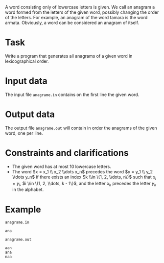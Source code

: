 A word consisting only of lowercase letters is given. We call an anagram a word formed from the letters of the given word, possibly changing the order of the letters. For example, an anagram of the word tamara is the word armata. Obviously, a word can be considered an anagram of itself.

# Task

Write a program that generates all anagrams of a given word in lexicographical order.

# Input data

The input file `anagrame.in` contains on the first line the given word.

# Output data

The output file `anagrame.out` will contain in order the anagrams of the given word, one per line.

# Constraints and clarifications

* The given word has at most $10$ lowercase letters.
* The word $x = x_1 \\ x_2 \\dots x_n$ precedes the word $y = y_1 \\ y_2 \\dots y_n$ if there exists an index $k \\in \{1, 2, \\dots, n\}$ such that $x_i = y_i$, $i \\in \{1, 2, \\dots, k - 1\}$, and the letter $x_k$ precedes the letter $y_k$ in the alphabet.

# Example

`anagrame.in`
```
ana
```

`anagrame.out`
```
aan
ana
naa
```

